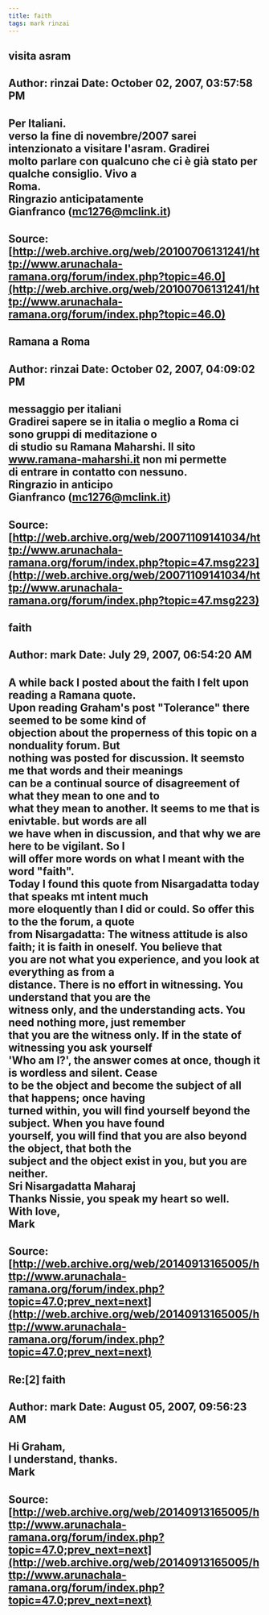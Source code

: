 ```yaml
--- 
title: faith   
tags: mark rinzai  
---  
```

## visita asram  
Author: rinzai              Date: October 02, 2007, 03:57:58 PM  
---  
Per Italiani.   
verso la fine di novembre/2007 sarei intenzionato a visitare l'asram. Gradirei  
molto parlare con qualcuno che ci è già stato per qualche consiglio. Vivo a  
Roma.   
Ringrazio anticipatamente   
Gianfranco (mc1276@mclink.it)
 ---  
Source:[http://web.archive.org/web/20100706131241/http://www.arunachala-ramana.org/forum/index.php?topic=46.0](http://web.archive.org/web/20100706131241/http://www.arunachala-ramana.org/forum/index.php?topic=46.0)   
---  

## Ramana a Roma  
Author: rinzai              Date: October 02, 2007, 04:09:02 PM  
---  
messaggio per italiani   
Gradirei sapere se in italia o meglio a Roma ci sono gruppi di meditazione o  
di studio su Ramana Maharshi. Il sito www.ramana-maharshi.it non mi permette  
di entrare in contatto con nessuno.   
Ringrazio in anticipo   
Gianfranco (mc1276@mclink.it)
 ---  
Source:[http://web.archive.org/web/20071109141034/http://www.arunachala-ramana.org/forum/index.php?topic=47.msg223](http://web.archive.org/web/20071109141034/http://www.arunachala-ramana.org/forum/index.php?topic=47.msg223)   
---  

## faith  
Author: mark                Date: July 29, 2007, 06:54:20 AM  
---  
A while back I posted about the faith I felt upon reading a Ramana quote.  
Upon reading Graham's post "Tolerance" there seemed to be some kind of  
objection about the properness of this topic on a nonduality forum. But  
nothing was posted for discussion. It seemsto me that words and their meanings  
can be a continual source of disagreement of what they mean to one and to  
what they mean to another. It seems to me that is enivtable. but words are all  
we have when in discussion, and that why we are here to be vigilant. So I  
will offer more words on what I meant with the word "faith".   
Today I found this quote from Nisargadatta today that speaks mt intent much  
more eloquently than I did or could. So offer this to the the forum, a quote  
from Nisargadatta: The witness attitude is also faith; it is faith in oneself. You believe that  
you are not what you experience, and you look at everything as from a  
distance. There is no effort in witnessing. You understand that you are the  
witness only, and the understanding acts. You need nothing more, just remember  
that you are the witness only. If in the state of witnessing you ask yourself  
'Who am I?', the answer comes at once, though it is wordless and silent. Cease  
to be the object and become the subject of all that happens; once having  
turned within, you will find yourself beyond the subject. When you have found  
yourself, you will find that you are also beyond the object, that both the  
subject and the object exist in you, but you are neither.   
Sri Nisargadatta Maharaj   
Thanks Nissie, you speak my heart so well.   
With love,   
Mark
 ---  
Source:[http://web.archive.org/web/20140913165005/http://www.arunachala-ramana.org/forum/index.php?topic=47.0;prev_next=next](http://web.archive.org/web/20140913165005/http://www.arunachala-ramana.org/forum/index.php?topic=47.0;prev_next=next)   
---  

## Re:[2] faith  
Author: mark                Date: August 05, 2007, 09:56:23 AM  
---  
Hi Graham,   
I understand, thanks.   
Mark
 ---  
Source:[http://web.archive.org/web/20140913165005/http://www.arunachala-ramana.org/forum/index.php?topic=47.0;prev_next=next](http://web.archive.org/web/20140913165005/http://www.arunachala-ramana.org/forum/index.php?topic=47.0;prev_next=next)   
---  

